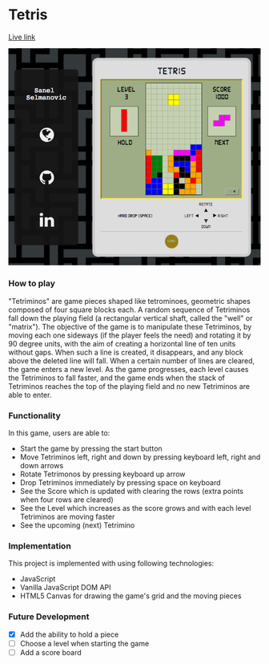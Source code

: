 # Tetris

[Live link][tetris]

[tetris]: http://sanel-selmanovic.us/tetris/

![Wireframe](docs/tetris-screenshot.png)

### How to play

"Tetriminos" are game pieces shaped like tetrominoes, geometric shapes composed of four square blocks each. A random sequence of Tetriminos fall down the playing field (a rectangular vertical shaft, called the "well" or "matrix"). The objective of the game is to manipulate these Tetriminos, by moving each one sideways (if the player feels the need) and rotating it by 90 degree units, with the aim of creating a horizontal line of ten units without gaps. When such a line is created, it disappears, and any block above the deleted line will fall. When a certain number of lines are cleared, the game enters a new level. As the game progresses, each level causes the Tetriminos to fall faster, and the game ends when the stack of Tetriminos reaches the top of the playing field and no new Tetriminos are able to enter.


### Functionality

In this game, users are able to:
* Start the game by pressing the start button
* Move Tetriminos left, right and down by pressing keyboard left, right and down arrows
* Rotate Tetrimonos by pressing keyboard up arrow
* Drop Tetriminos immediately by pressing space on keyboard
* See the Score which is updated with clearing the rows (extra points when four rows are cleared)
* See the Level which increases as the score grows and with each level Tetriminos are moving faster
* See the upcoming (next) Tetrimino


### Implementation

This project is implemented with using following technologies:
* JavaScript
* Vanilla JavaScript DOM API
* HTML5 Canvas for drawing the game's grid and the moving pieces


<!-- ### Technical Details

#### Tetrimino



```JavaScript
function name(a, b){

}
``` -->


### Future Development
- [x] Add the ability to hold a piece
- [ ] Choose a level when starting the game
- [ ] Add a score board
